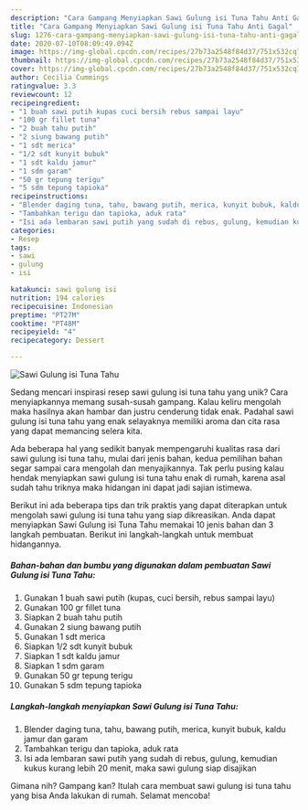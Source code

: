 ```yaml
---
description: "Cara Gampang Menyiapkan Sawi Gulung isi Tuna Tahu Anti Gagal"
title: "Cara Gampang Menyiapkan Sawi Gulung isi Tuna Tahu Anti Gagal"
slug: 1276-cara-gampang-menyiapkan-sawi-gulung-isi-tuna-tahu-anti-gagal
date: 2020-07-10T08:09:49.094Z
image: https://img-global.cpcdn.com/recipes/27b73a2548f84d37/751x532cq70/sawi-gulung-isi-tuna-tahu-foto-resep-utama.jpg
thumbnail: https://img-global.cpcdn.com/recipes/27b73a2548f84d37/751x532cq70/sawi-gulung-isi-tuna-tahu-foto-resep-utama.jpg
cover: https://img-global.cpcdn.com/recipes/27b73a2548f84d37/751x532cq70/sawi-gulung-isi-tuna-tahu-foto-resep-utama.jpg
author: Cecilia Cummings
ratingvalue: 3.3
reviewcount: 12
recipeingredient:
- "1 buah sawi putih kupas cuci bersih rebus sampai layu"
- "100 gr fillet tuna"
- "2 buah tahu putih"
- "2 siung bawang putih"
- "1 sdt merica"
- "1/2 sdt kunyit bubuk"
- "1 sdt kaldu jamur"
- "1 sdm garam"
- "50 gr tepung terigu"
- "5 sdm tepung tapioka"
recipeinstructions:
- "Blender daging tuna, tahu, bawang putih, merica, kunyit bubuk, kaldu jamur dan garam"
- "Tambahkan terigu dan tapioka, aduk rata"
- "Isi ada lembaran sawi putih yang sudah di rebus, gulung, kemudian kukus kurang lebih 20 menit, maka sawi gulung siap disajikan"
categories:
- Resep
tags:
- sawi
- gulung
- isi

katakunci: sawi gulung isi 
nutrition: 194 calories
recipecuisine: Indonesian
preptime: "PT27M"
cooktime: "PT48M"
recipeyield: "4"
recipecategory: Dessert

---
```



![Sawi Gulung isi Tuna Tahu](https://img-global.cpcdn.com/recipes/27b73a2548f84d37/751x532cq70/sawi-gulung-isi-tuna-tahu-foto-resep-utama.jpg)

Sedang mencari inspirasi resep sawi gulung isi tuna tahu yang unik? Cara menyiapkannya memang susah-susah gampang. Kalau keliru mengolah maka hasilnya akan hambar dan justru cenderung tidak enak. Padahal sawi gulung isi tuna tahu yang enak selayaknya memiliki aroma dan cita rasa yang dapat memancing selera kita.



Ada beberapa hal yang sedikit banyak mempengaruhi kualitas rasa dari sawi gulung isi tuna tahu, mulai dari jenis bahan, kedua pemilihan bahan segar sampai cara mengolah dan menyajikannya. Tak perlu pusing kalau hendak menyiapkan sawi gulung isi tuna tahu enak di rumah, karena asal sudah tahu triknya maka hidangan ini dapat jadi sajian istimewa.


Berikut ini ada beberapa tips dan trik praktis yang dapat diterapkan untuk mengolah sawi gulung isi tuna tahu yang siap dikreasikan. Anda dapat menyiapkan Sawi Gulung isi Tuna Tahu memakai 10 jenis bahan dan 3 langkah pembuatan. Berikut ini langkah-langkah untuk membuat hidangannya.

<!--inarticleads1-->

##### Bahan-bahan dan bumbu yang digunakan dalam pembuatan Sawi Gulung isi Tuna Tahu:

1. Gunakan 1 buah sawi putih (kupas, cuci bersih, rebus sampai layu)
1. Gunakan 100 gr fillet tuna
1. Siapkan 2 buah tahu putih
1. Gunakan 2 siung bawang putih
1. Gunakan 1 sdt merica
1. Siapkan 1/2 sdt kunyit bubuk
1. Siapkan 1 sdt kaldu jamur
1. Siapkan 1 sdm garam
1. Gunakan 50 gr tepung terigu
1. Gunakan 5 sdm tepung tapioka




<!--inarticleads2-->

##### Langkah-langkah menyiapkan Sawi Gulung isi Tuna Tahu:

1. Blender daging tuna, tahu, bawang putih, merica, kunyit bubuk, kaldu jamur dan garam
1. Tambahkan terigu dan tapioka, aduk rata
1. Isi ada lembaran sawi putih yang sudah di rebus, gulung, kemudian kukus kurang lebih 20 menit, maka sawi gulung siap disajikan




Gimana nih? Gampang kan? Itulah cara membuat sawi gulung isi tuna tahu yang bisa Anda lakukan di rumah. Selamat mencoba!
